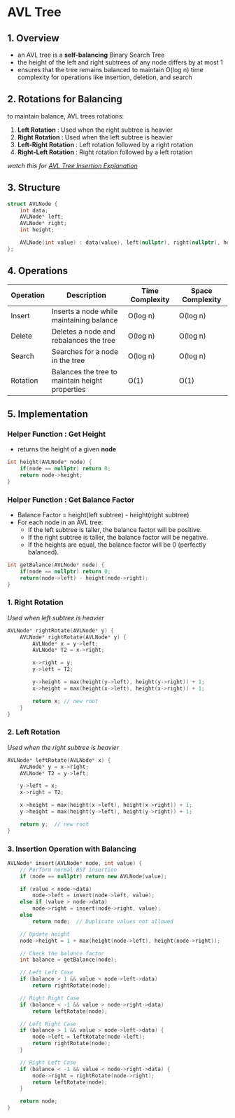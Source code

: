 # AVL Tree

## 1. Overview

- an AVL tree is a **self-balancing** Binary Search Tree
- the height of the left and right subtrees of any node differs by at most 1
- ensures that the tree remains balanced to maintain O(log n) time complexity for operations like insertion, deletion, and search

## 2. Rotations for Balancing

to maintain balance, AVL trees rotations:

1. **Left Rotation** : Used when the right subtree is heavier
2. **Right Rotation** : Used when the left subtree is heavier
3. **Left-Right Rotation** : Left rotation followed by a right rotation
4. **Right-Left Rotation** : Right rotation followed by a left rotation

*watch this for [AVL Tree Insertion Explanation](https://www.youtube.com/watch?v=1QSYxIKXXP4)*


## 3. Structure

```cpp
struct AVLNode {
    int data;
    AVLNode* left;
    AVLNode* right;
    int height;

    AVLNode(int value) : data(value), left(nullptr), right(nullptr), height(1) {}
};
```

## 4. Operations

| Operation | Description                                     | Time Complexity | Space Complexity |
| ----------- | ------------------------------------------------- | ----------------- | ------------------ |
| Insert    | Inserts a node while maintaining balance        | O(log n)        | O(log n)         |
| Delete    | Deletes a node and rebalances the tree          | O(log n)        | O(log n)         |
| Search    | Searches for a node in the tree                 | O(log n)        | O(log n)         |
| Rotation  | Balances the tree to maintain height properties | O(1)            | O(1)             |


## 5. Implementation

### Helper Function : Get Height
- returns the height of a given **node**
```cpp
int height(AVLNode* node) {
    if(node == nullptr) return 0;
    return node->height;
}
```

### Helper Function : Get Balance Factor
- Balance Factor = height(left subtree) - height(right subtree)
- For each node in an AVL tree:
    - If the left subtree is taller, the balance factor will be positive.
    - If the right subtree is taller, the balance factor will be negative.
    - If the heights are equal, the balance factor will be 0 (perfectly balanced).

```cpp
int getBalance(AVLNode* node) {
    if(node == nullptr) return 0;
    return(node->left) - height(node->right);
}
```

### 1. Right Rotation
*Used when left subtree is heavier*

```cpp
AVLNode* rightRotate(AVLNode* y) {
    AVLNode* rightRotate(AVLNode* y) {
        AVLNode* x = y->left;
        AVLNode* T2 = x->right;

        x->right = y;
        y->left = T2;

        y->height = max(height(y->left), height(y->right)) + 1;
        x->height = max(height(x->left), height(x->right)) + 1;

        return x; // new root
    }
}
```

### 2. Left Rotation
*Used when the right subtree is heavier*

```cpp
AVLNode* leftRotate(AVLNode* x) {
    AVLNode* y = x->right;
    AVLNode* T2 = y->left;

    y->left = x;
    x->right = T2;

    x->height = max(height(x->left), height(x->right)) + 1;
    y->height = max(height(y->left), height(y->right)) + 1;

    return y;  // new root
}
```

### 3. Insertion Operation with Balancing
```cpp
AVLNode* insert(AVLNode* node, int value) {
    // Perform normal BST insertion
    if (node == nullptr) return new AVLNode(value);

    if (value < node->data)
        node->left = insert(node->left, value);
    else if (value > node->data)
        node->right = insert(node->right, value);
    else
        return node;  // Duplicate values not allowed

    // Update height
    node->height = 1 + max(height(node->left), height(node->right));

    // Check the balance factor
    int balance = getBalance(node);

    // Left Left Case
    if (balance > 1 && value < node->left->data)
        return rightRotate(node);

    // Right Right Case
    if (balance < -1 && value > node->right->data)
        return leftRotate(node);

    // Left Right Case
    if (balance > 1 && value > node->left->data) {
        node->left = leftRotate(node->left);
        return rightRotate(node);
    }

    // Right Left Case
    if (balance < -1 && value < node->right->data) {
        node->right = rightRotate(node->right);
        return leftRotate(node);
    }

    return node;
}
```